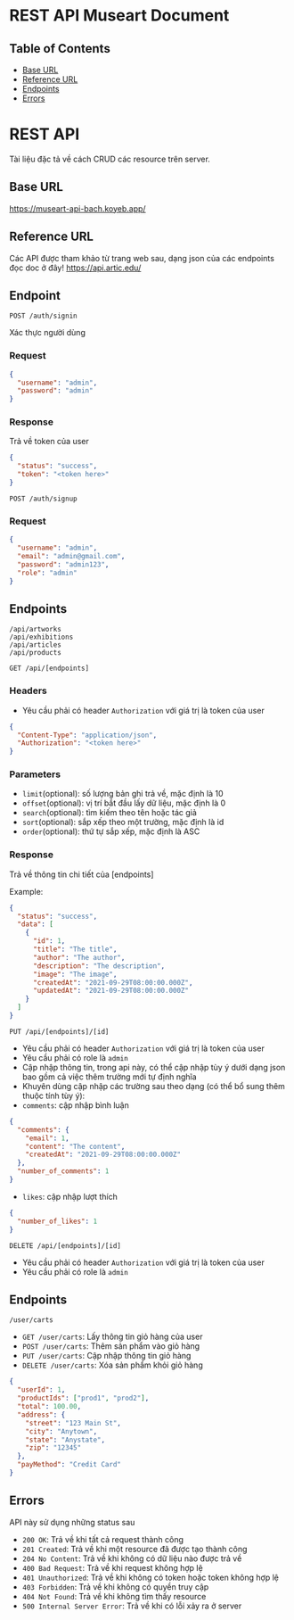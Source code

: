 # REST API Museart Document

## Table of Contents
- [Base URL](#base-url)
- [Reference URL](#reference-url)
- [Endpoints](#endpoints)
- [Errors](#errors)

# REST API

Tài liệu đặc tả về cách CRUD các resource trên server.

## Base URL

<a>https://museart-api-bach.koyeb.app/ </a>

## Reference URL

Các API được tham khảo từ trang web sau, dạng json của các endpoints đọc doc ở đây!
<a>https://api.artic.edu/ </a>

## Endpoint

`POST /auth/signin`

Xác thực người dùng

### Request

```json
{
  "username": "admin",
  "password": "admin"
}
```

### Response

Trả về token của user

```json
{
  "status": "success",
  "token": "<token here>"
}
```

`POST /auth/signup`

### Request

```json
{
  "username": "admin",
  "email": "admin@gmail.com",
  "password": "admin123",
  "role": "admin"
}
```

## Endpoints

`/api/artworks`<br>
`/api/exhibitions`<br>
`/api/articles`<br>
`/api/products`<br>

`GET /api/[endpoints]`

### Headers

* Yêu cầu phải có header `Authorization` với giá trị là token của user

```json
{
  "Content-Type": "application/json",
  "Authorization": "<token here>"
}
```

### Parameters

* `limit`(optional): số lượng bản ghi trả về, mặc định là 10
* `offset`(optional): vị trí bắt đầu lấy dữ liệu, mặc định là 0
* `search`(optional): tìm kiếm theo tên hoặc tác giả
* `sort`(optional): sắp xếp theo một trường, mặc định là id
* `order`(optional): thứ tự sắp xếp, mặc định là ASC

### Response

Trả về thông tin chi tiết của [endpoints]

Example:

```json
{
  "status": "success",
  "data": [
    {
      "id": 1,
      "title": "The title",
      "author": "The author",
      "description": "The description",
      "image": "The image",
      "createdAt": "2021-09-29T08:00:00.000Z",
      "updatedAt": "2021-09-29T08:00:00.000Z"
    }
  ]
}
```

`PUT /api/[endpoints]/[id]`

* Yêu cầu phải có header `Authorization` với giá trị là token của user
* Yêu cầu phải có role là `admin`
* Cập nhập thông tin, trong api này, có thể cập nhập tùy ý dưới dạng json bao gồm cả việc thêm trường mới tự định nghĩa
* Khuyên dùng cập nhập các trường sau theo dạng (có thể bổ sung thêm thuộc tính tùy ý):
* `comments`: cập nhập bình luận
```json
{
  "comments": {
    "email": 1,
    "content": "The content",
    "createdAt": "2021-09-29T08:00:00.000Z"
  },
  "number_of_comments": 1
}
```
* `likes`: cập nhập lượt thích
```json
{
  "number_of_likes": 1
}
```
`DELETE /api/[endpoints]/[id]`

* Yêu cầu phải có header `Authorization` với giá trị là token của user
* Yêu cầu phải có role là `admin`

## Endpoints

`/user/carts`<br>

* `GET /user/carts`: Lấy thông tin giỏ hàng của user
* `POST /user/carts`: Thêm sản phẩm vào giỏ hàng
* `PUT /user/carts`: Cập nhập thông tin giỏ hàng
* `DELETE /user/carts`: Xóa sản phẩm khỏi giỏ hàng


```json
{
  "userId": 1,
  "productIds": ["prod1", "prod2"],
  "total": 100.00,
  "address": {
    "street": "123 Main St",
    "city": "Anytown",
    "state": "Anystate",
    "zip": "12345"
  },
  "payMethod": "Credit Card"
}
```

## Errors

API này sử dụng những status sau

* `200 OK`: Trả về khi tất cả request thành công
* `201 Created`: Trả về khi một resource đã được tạo thành công
* `204 No Content`: Trả về khi không có dữ liệu nào được trả về
* `400 Bad Request`: Trả về khi request không hợp lệ
* `401 Unauthorized`: Trả về khi không có token hoặc token không hợp lệ
* `403 Forbidden`: Trả về khi không có quyền truy cập
* `404 Not Found`: Trả về khi không tìm thấy resource
* `500 Internal Server Error`: Trả về khi có lỗi xảy ra ở server
